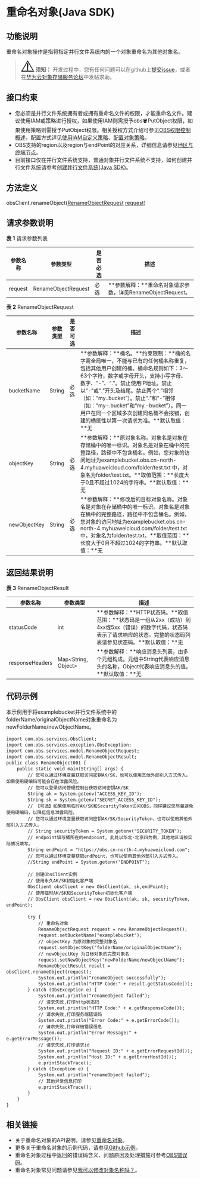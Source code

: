 # 重命名对象\(Java SDK\)<a name="obs_21_0504"></a>

## 功能说明<a name="section4228116191415"></a>

重命名对象操作是指将指定并行文件系统内的一个对象重命名为其他对象名。

>![](public_sys-resources/icon-notice.gif) **须知：** 
>开发过程中，您有任何问题可以在github上[提交issue](https://github.com/huaweicloud/huaweicloud-sdk-java-obs/issues)，或者在[华为云对象存储服务论坛](https://bbs.huaweicloud.com/forum/forum-620-1.html)中发帖求助。

## 接口约束<a name="section194241360151"></a>

-   您必须是并行文件系统拥有者或拥有重命名文件的权限，才能重命名文件。建议使用IAM或策略进行授权，如果使用IAM则需授予obs:bucket:PutObject权限，如果使用策略则需授予PutObject权限。相关授权方式介绍可参见[OBS权限控制概述](https://support.huaweicloud.com/perms-cfg-obs/obs_40_0001.html)，配置方式详见[使用IAM自定义策略](https://support.huaweicloud.com/usermanual-obs/obs_03_0121.html)、[配置对象策略](https://support.huaweicloud.com/usermanual-obs/obs_03_0075.html)。
-   OBS支持的region以及region与endPoint的对应关系，详细信息请参见[地区与终端节点](https://developer.huaweicloud.com/endpoint?OBS)。
-   目前接口仅在并行文件系统支持，普通对象并行文件系统不支持，如何创建并行文件系统请参考[创建并行文件系统\(Java SDK\)](创建并行文件系统(Java-SDK).md)。

## 方法定义<a name="section54232412"></a>

obsClient.renameObject\([RenameObjectRequest](#table14455523) [request](#table1210700)\)

## 请求参数说明<a name="section29858833"></a>

**表 1**  请求参数列表

|**参数名称**|**参数类型**|**是否必选**|**描述**|
|--|--|--|--|
|request|RenameObjectRequest|必选|**参数解释：**重命名对象请求参数，详见RenameObjectRequest。|


**表 2**  RenameObjectRequest

|**参数名称**|**参数类型**|**是否可选**|**描述**|
|--|--|--|--|
|bucketName|String|必选|**参数解释：**桶名。**约束限制：**桶的名字需全局唯一，不能与已有的任何桶名称重复，包括其他用户创建的桶。桶命名规则如下：3～63个字符，数字或字母开头，支持小写字母、数字、“-”、“.”。禁止使用IP地址。禁止以“-”或“.”开头及结尾。禁止两个“.”相邻（如：“my..bucket”）。禁止“.”和“-”相邻（如：“my-.bucket”和“my.-bucket”）。同一用户在同一个区域多次创建同名桶不会报错，创建的桶属性以第一次请求为准。**默认取值：**无|
|objectKey|String|必选|**参数解释：**原对象名称。对象名是对象在存储桶中的唯一标识。对象名是对象在桶中的完整路径，路径中不包含桶名。例如，您对象的访问地址为examplebucket.obs.cn-north-4.myhuaweicloud.com/folder/test.txt 中，对象名为folder/test.txt。**取值范围：**长度大于0且不超过1024的字符串。**默认取值：**无|
|newObjectKey|String|必选|**参数解释：**修改后的目标对象名称。对象名是对象在存储桶中的唯一标识。对象名是对象在桶中的完整路径，路径中不包含桶名。例如，您对象的访问地址为examplebucket.obs.cn-north-4.myhuaweicloud.com/folder/test.txt 中，对象名为folder/test.txt。**取值范围：**长度大于0且不超过1024的字符串。**默认取值：**无|


## 返回结果说明<a name="section1155011051819"></a>

**表 3**  RenameObjectResult

|**参数名称**|**参数类型**|**描述**|
|--|--|--|
|statusCode|int|**参数解释：**HTTP状态码。**取值范围：**状态码是一组从2xx（成功）到4xx或5xx（错误）的数字代码，状态码表示了请求响应的状态。完整的状态码列表请参见状态码。**默认取值：**无|
|responseHeaders|Map<String, Object>|**参数解释：**响应消息头列表，由多个元组构成。元组中String代表响应消息头的名称，Object代表响应消息头的值。**默认取值：**无|


## 代码示例<a name="section17803131211131"></a>

本示例用于将examplebucket并行文件系统中的folderName/originalObjectName对象重命名为newFolderName/newObjectName。

```
import com.obs.services.ObsClient;
import com.obs.services.exception.ObsException;
import com.obs.services.model.RenameObjectRequest;
import com.obs.services.model.RenameObjectResult;
public class RenameObject001 {
    public static void main(String[] args) {
        // 您可以通过环境变量获取访问密钥AK/SK，也可以使用其他外部引入方式传入。如果使用硬编码可能会存在泄露风险。
        // 您可以登录访问管理控制台获取访问密钥AK/SK
        String ak = System.getenv("ACCESS_KEY_ID");
        String sk = System.getenv("SECRET_ACCESS_KEY_ID");
        // 【可选】如果使用临时AK/SK和SecurityToken访问OBS，同样建议您尽量避免使用硬编码，以降低信息泄露风险。
        // 您可以通过环境变量获取访问密钥AK/SK/SecurityToken，也可以使用其他外部引入方式传入。
        // String securityToken = System.getenv("SECURITY_TOKEN");
        // endpoint填写桶所在的endpoint, 此处以华北-北京四为例，其他地区请按实际情况填写。
        String endPoint = "https://obs.cn-north-4.myhuaweicloud.com";
        // 您可以通过环境变量获取endPoint，也可以使用其他外部引入方式传入。
        //String endPoint = System.getenv("ENDPOINT");
        
        // 创建ObsClient实例
        // 使用永久AK/SK初始化客户端
        ObsClient obsClient = new ObsClient(ak, sk,endPoint);
        // 使用临时AK/SK和SecurityToken初始化客户端
        // ObsClient obsClient = new ObsClient(ak, sk, securityToken, endPoint);

        try {
            // 重命名对象
            RenameObjectRequest request = new RenameObjectRequest();
            request.setBucketName("examplebucket");
            // objectKey 为原对象的完整对象名
            request.setObjectKey("folderName/originalObjectName");
            // newObjectKey 为目标对象的完整对象名
            request.setNewObjectKey("newFolderName/newObjectName");
            RenameObjectResult result = obsClient.renameObject(request);
            System.out.println("renameObject successfully");
            System.out.println("HTTP Code:" + result.getStatusCode());
        } catch (ObsException e) {
            System.out.println("renameObject failed");
            // 请求失败,打印http状态码
            System.out.println("HTTP Code:" + e.getResponseCode());
            // 请求失败,打印服务端错误码
            System.out.println("Error Code:" + e.getErrorCode());
            // 请求失败,打印详细错误信息
            System.out.println("Error Message:" + e.getErrorMessage());
            // 请求失败,打印请求id
            System.out.println("Request ID:" + e.getErrorRequestId());
            System.out.println("Host ID:" + e.getErrorHostId());
            e.printStackTrace();
        } catch (Exception e) {
            System.out.println("renameObject failed");
            // 其他异常信息打印
            e.printStackTrace();
        }
    }
}
```

## 相关链接<a name="section520381913719"></a>

-   关于重命名对象的API说明，请参见[重命名对象](https://support.huaweicloud.com/api-obs/obs_04_0094.html)。
-   更多关于重命名对象的示例代码，请参见[Github示例](https://github.com/huaweicloud/huaweicloud-sdk-java-obs/blob/master/app/src/test/java/samples_java/PFSBucketAndObjectOperationSample.java)。
-   重命名对象过程中返回的错误码含义、问题原因及处理措施可参考[OBS错误码](https://support.huaweicloud.com/api-obs/obs_04_0115.html#section1)。
-   重命名对象常见问题请参见[我可以修改对象名称吗？](https://support.huaweicloud.com/obs_faq/obs_faq_1000.html)。

